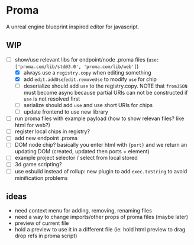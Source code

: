 # Proma

A unreal engine blueprint inspired editor for javascript.

## WIP

- [ ] show/use relevant libs for endpoint/node .proma files
      (`use: ['proma.com/lib/std@3.0', 'proma.com/lib/web']`)
  - [x] always use a `registry.copy` when editing something
  - [x] add `edit.addUse`/`edit.removeUse` to modify `use` for chip
  - [ ] deserialize should add `use` to the registry.copy. NOTE that `fromJSON` must become async because partial URIs can not be constructed if `use` is not resolved first
  - [ ] serialize should add `use` and use short URIs for chips
  - [ ] update frontend to use new library
- [ ] run proma files with example payload (how to show relevan files? like html for web?)
- [ ] register local chips in registry?
- [ ] add new endpoint .proma
- [ ] DOM node chip? basically you enter html with `{port}` and we return an updating DOM (created, updated then ports + element)
- [ ] example project selector / select from local stored
- [ ] 3d game scripting?
- [ ] use esbuild instead of rollup: new plugin to add `exec.toString` to avoid minification problems

## ideas

- need context menu for adding, removing, renaming files
- need a way to change imports/other props of proma files (maybe later)
- preview of current file
- hold a preview to use it in a different file (ie: hold html preview to drag drop refs in proma script)
